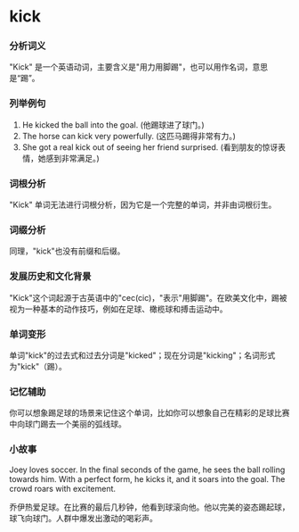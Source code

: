 # kick

### 分析词义

  

"Kick" 是一个英语动词，主要含义是"用力用脚踢"，也可以用作名词，意思是“踢”。

  

### 列举例句

  

1.  He kicked the ball into the goal. (他踢球进了球门。)
2.  The horse can kick very powerfully. (这匹马踢得非常有力。)
3.  She got a real kick out of seeing her friend surprised. (看到朋友的惊讶表情，她感到非常满足。)

  

### 词根分析

  

"Kick" 单词无法进行词根分析，因为它是一个完整的单词，并非由词根衍生。

  

### 词缀分析

  

同理，"kick"也没有前缀和后缀。

  

### 发展历史和文化背景

  

"Kick"这个词起源于古英语中的"cec(cic)，"表示"用脚踢"。在欧美文化中，踢被视为一种基本的动作技巧，例如在足球、橄榄球和搏击运动中。

  

### 单词变形

  

单词"kick"的过去式和过去分词是"kicked"；现在分词是"kicking"；名词形式为"kick"（踢）。

  

### 记忆辅助

  

你可以想象踢足球的场景来记住这个单词，比如你可以想象自己在精彩的足球比赛中向球门踢去一个美丽的弧线球。

  

### 小故事

  

Joey loves soccer. In the final seconds of the game, he sees the ball rolling towards him. With a perfect form, he kicks it, and it soars into the goal. The crowd roars with excitement.

  

乔伊热爱足球。在比赛的最后几秒钟，他看到球滚向他。他以完美的姿态踢起球，球飞向球门。人群中爆发出激动的喝彩声。
